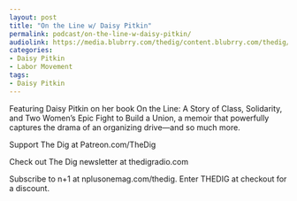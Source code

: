 ```yaml
---
layout: post
title: "On the Line w/ Daisy Pitkin"
permalink: podcast/on-the-line-w-daisy-pitkin/
audiolink: https://media.blubrry.com/thedig/content.blubrry.com/thedig/The_Dig-EP_374-Pitkin.mp3
categories:
- Daisy Pitkin
- Labor Movement
tags:
- Daisy Pitkin
---
```


Featuring Daisy Pitkin on her book On the Line: A Story of Class, Solidarity, and Two Women’s Epic Fight to Build a Union, a memoir that powerfully captures the drama of an organizing drive—and so much more.

Support The Dig at Patreon.com/TheDig

Check out The Dig newsletter at thedigradio.com

Subscribe to n+1 at nplusonemag.com/thedig. Enter THEDIG at checkout for a discount.

